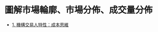 # 圖解市場輪廓、市場分佈、成交量分佈

- [1. 機構交易人特性：成本思維](https://github.com/fatfingererr/volume-profile-intro/blob/master/ch1.md)
